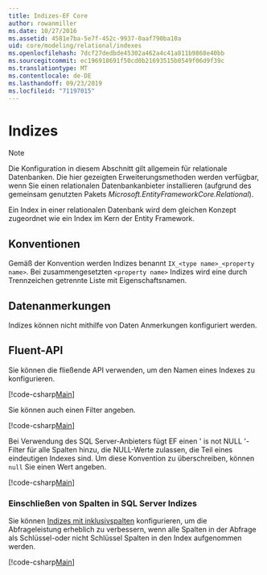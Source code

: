 ```yaml
---
title: Indizes-EF Core
author: rowanmiller
ms.date: 10/27/2016
ms.assetid: 4581e7ba-5e7f-452c-9937-0aaf790ba10a
uid: core/modeling/relational/indexes
ms.openlocfilehash: 7dcf27dedbde45302a462a4c41a811b9868e40bb
ms.sourcegitcommit: ec196918691f50cd0b21693515b0549f06d9f39c
ms.translationtype: MT
ms.contentlocale: de-DE
ms.lasthandoff: 09/23/2019
ms.locfileid: "71197015"
---
```

# <a name="indexes"></a>Indizes

> [!NOTE]  
> Die Konfiguration in diesem Abschnitt gilt allgemein für relationale Datenbanken. Die hier gezeigten Erweiterungsmethoden werden verfügbar, wenn Sie einen relationalen Datenbankanbieter installieren (aufgrund des gemeinsam genutzten Pakets *Microsoft.EntityFrameworkCore.Relational*).

Ein Index in einer relationalen Datenbank wird dem gleichen Konzept zugeordnet wie ein Index im Kern der Entity Framework.

## <a name="conventions"></a>Konventionen

Gemäß der Konvention werden Indizes benannt `IX_<type name>_<property name>`. Bei zusammengesetzten `<property name>` Indizes wird eine durch Trennzeichen getrennte Liste mit Eigenschaftsnamen.

## <a name="data-annotations"></a>Datenanmerkungen

Indizes können nicht mithilfe von Daten Anmerkungen konfiguriert werden.

## <a name="fluent-api"></a>Fluent-API

Sie können die fließende API verwenden, um den Namen eines Indexes zu konfigurieren.

[!code-csharp[Main](../../../../samples/core/Modeling/FluentAPI/Relational/IndexName.cs?name=Model&highlight=9)]

Sie können auch einen Filter angeben.

[!code-csharp[Main](../../../../samples/core/Modeling/FluentAPI/Relational/IndexFilter.cs?name=Model&highlight=9)]

Bei Verwendung des SQL Server-Anbieters fügt EF einen ' is not NULL '-Filter für alle Spalten hinzu, die NULL-Werte zulassen, die Teil eines eindeutigen Indexes sind. Um diese Konvention zu überschreiben, können `null` Sie einen Wert angeben.

[!code-csharp[Main](../../../../samples/core/Modeling/FluentAPI/Relational/IndexNoFilter.cs?name=Model&highlight=10)]

### <a name="include-columns-in-sql-server-indexes"></a>Einschließen von Spalten in SQL Server Indizes

Sie können [Indizes mit inklusivspalten](https://docs.microsoft.com/sql/relational-databases/indexes/create-indexes-with-included-columns) konfigurieren, um die Abfrageleistung erheblich zu verbessern, wenn alle Spalten in der Abfrage als Schlüssel-oder nicht Schlüssel Spalten in den Index aufgenommen werden.

[!code-csharp[Main](../../../../samples/core/Modeling/FluentAPI/Relational/ForSqlServerHasIndex.cs?name=Model)]
